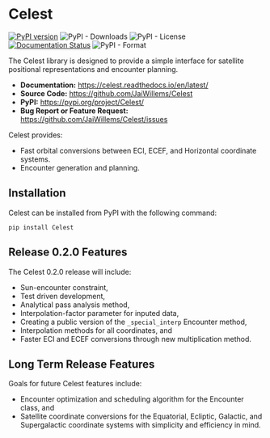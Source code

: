 # Celest

[![PyPI version](https://badge.fury.io/py/Celest.svg)](https://badge.fury.io/py/Celest) ![PyPI - Downloads](https://img.shields.io/pypi/dm/Celest) ![PyPI - License](https://img.shields.io/pypi/l/celest) [![Documentation Status](https://readthedocs.org/projects/celest/badge/?version=latest)](https://celest.readthedocs.io/en/latest/?badge=latest) ![PyPI - Format](https://img.shields.io/pypi/format/Celest)

The Celest library is designed to provide a simple interface for satellite positional representations and encounter planning.
* **Documentation:** https://celest.readthedocs.io/en/latest/
* **Source Code:** https://github.com/JaiWillems/Celest
* **PyPI:** https://pypi.org/project/Celest/
* **Bug Report or Feature Request:** https://github.com/JaiWillems/Celest/issues

Celest provides:
* Fast orbital conversions between ECI, ECEF, and Horizontal coordinate systems.
* Encounter generation and planning.

## Installation
Celest can be installed from PyPI with the following command:
```terminal
pip install Celest
```


## Release 0.2.0 Features
The Celest 0.2.0 release will include:
* Sun-encounter constraint,
* Test driven development,
* Analytical pass analysis method,
* Interpolation-factor parameter for inputed data,
* Creating a public version of the `_special_interp` Encounter method,
* Interpolation methods for all coordinates, and
* Faster ECI and ECEF conversions through new multiplication method.

## Long Term Release Features
Goals for future Celest features include:
* Encounter optimization and scheduling algorithm for the Encounter class, and
* Satellite coordinate conversions for the Equatorial, Ecliptic, Galactic, and Supergalactic coordinate systems with simplicity and efficiency in mind.
